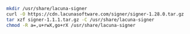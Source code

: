 ﻿```sh
mkdir /usr/share/lacuna-signer
curl -O https://cdn.lacunasoftware.com/signer/signer-1.28.0.tar.gz
tar xzf signer-1.1.1.tar.gz -C /usr/share/lacuna-signer
chmod -R a=,u+rwX,go+rX /usr/share/lacuna-signer
```
